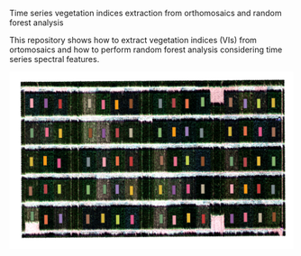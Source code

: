 Time series vegetation indices extraction from orthomosaics and random forest analysis

This repository shows how to extract vegetation indices (VIs) from ortomosaics and how to perform random forest analysis considering time series spectral features.

![Illlustration of VI extraction on orthomosaic with shapefiles](1_Extract_VI_From_Ortho/VI_extraction_illustration.PNG)